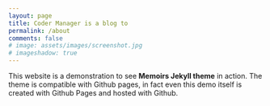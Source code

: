 ```yaml
---
layout: page
title: Coder Manager is a blog to  
permalink: /about
comments: false
# image: assets/images/screenshot.jpg
# imageshadow: true
---
```


This website is a demonstration to see **Memoirs Jekyll theme** in action. The theme is compatible with Github pages, in fact even this demo itself is created with Github Pages and hosted with Github. 


<!-- <a target="_blank" href="https://bootstrapstarter.com/jekyll-theme-memoirs/" class="btn btn-dark"> Get Memoirs for Jekyll &rarr;</a> -->


